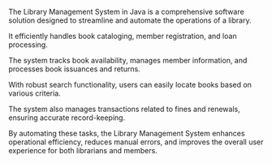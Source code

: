 The Library Management System in Java is a comprehensive software solution designed to streamline and automate the operations of a library. 

It efficiently handles book cataloging, member registration, and loan processing. 

The system tracks book availability, manages member information, and processes book issuances and returns. 

With robust search functionality, users can easily locate books based on various criteria. 

The system also manages transactions related to fines and renewals, ensuring accurate record-keeping. 

By automating these tasks, the Library Management System enhances operational efficiency, reduces manual errors, and improves the overall user experience for both librarians and members.
